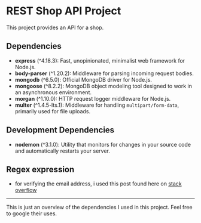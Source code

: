 # REST Shop API Project

This project provides an API for a shop.

## Dependencies

- **express** (^4.18.3): Fast, unopinionated, minimalist web framework for Node.js.
- **body-parser** (^1.20.2): Middleware for parsing incoming request bodies.
- **mongodb** (^6.5.0): Official MongoDB driver for Node.js.
- **mongoose** (^8.2.2): MongoDB object modeling tool designed to work in an asynchronous environment.
- **morgan** (^1.10.0): HTTP request logger middleware for Node.js.
- **multer** (^1.4.5-lts.1): Middleware for handling `multipart/form-data`, primarily used for file uploads.

## Development Dependencies

- **nodemon** (^3.1.0): Utility that monitors for changes in your source code and automatically restarts your server.

## Regex expression

- for verifying the email address, i used this post found here on [stack overflow](https://stackoverflow.com/questions/46155/how-can-i-validate-an-email-address-in-javascript)

---

This is just an overview of the dependencies I used in this project. Feel free to google their uses.